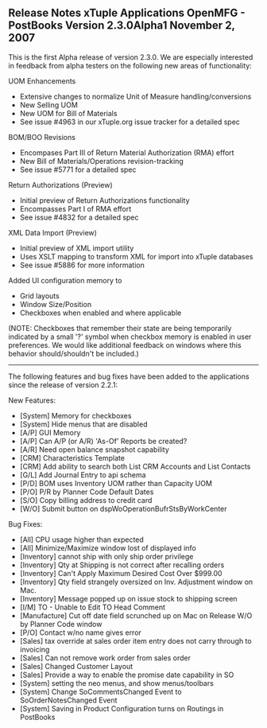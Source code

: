 Release Notes
xTuple Applications
OpenMFG - PostBooks
Version 2.3.0Alpha1
November 2, 2007
----------------------------------

This is the first Alpha release of version 2.3.0. We are especially
interested in feedback from alpha testers on the following new areas
of functionality:

UOM Enhancements
- Extensive changes to normalize Unit of Measure handling/conversions
- New Selling UOM
- New UOM for Bill of Materials
- See issue #4963 in our xTuple.org issue tracker for a detailed spec

BOM/BOO Revisions
- Encompases Part III of Return Material Authorization (RMA) effort
- New Bill of Materials/Operations revision-tracking
- See issue #5771 for a detailed spec

Return Authorizations (Preview)
- Initial preview of Return Authorizations functionality
- Encompasses Part I of RMA effort
- See issue #4832 for a detailed spec

XML Data Import (Preview)
- Initial preview of XML import utility
- Uses XSLT mapping to transform XML for import into xTuple databases
- See issue #5886 for more information

Added UI configuration memory to
- Grid layouts
- Window Size/Position
- Checkboxes when enabled and where applicable

(NOTE: Checkboxes that remember their state are being temporarily 
indicated by a small '?' symbol when checkbox memory is enabled in 
user preferences. We would like additional feedback on windows where 
this behavior should/shouldn't be included.)
	
----------------------------------

The following features and bug fixes have been added to the applications 
since the release of version 2.2.1:

New Features:

* [System] Memory for checkboxes
* [System] Hide menus that are disabled
* [A/P] GUI Memory
* [A/P] Can A/P (or A/R) 'As-Of' Reports be created?
* [A/R] Need open balance snapshot capability
* [CRM] Characteristics Template 
* [CRM] Add ability to search both List CRM Accounts and List Contacts
* [G/L] Add Journal Entry to api schema 
* [P/D] BOM uses Inventory UOM rather than Capacity UOM 
* [P/O] P/R by Planner Code Default Dates
* [S/O] Copy billing address to credit card
* [W/O] Submit button on dspWoOperationBufrStsByWorkCenter 

Bug Fixes:

* [All] CPU usage higher than expected
* [All] Minimize/Maximize window lost of displayed info
* [Inventory] cannot ship with only ship order privilege
* [Inventory] Qty at Shipping is not correct after recalling orders
* [Inventory] Can't Apply Maximum Desired Cost Over $999.00
* [Inventory] Qty field strangely oversized on Inv. Adjustment window 
on Mac.
* [Inventory] Message popped up on issue stock to shipping screen
* [I/M] TO - Unable to Edit TO Head Comment
* [Manufacture] Cut off date field scrunched up on Mac on Release W/O 
by Planner Code window
* [P/O] Contact w/no name gives error
* [Sales] tax override at sales order item entry does not carry through 
to invoicing
* [Sales] Can not remove work order from sales order
* [Sales] Changed Customer Layout
* [Sales] Provide a way to enable the promise date capability in SO
* [System] setting the neo menus, and show menus/toolbars
* [System] Change SoCommentsChanged Event to SoOrderNotesChanged Event
* [System] Saving in Product Configuration turns on Routings in PostBooks
